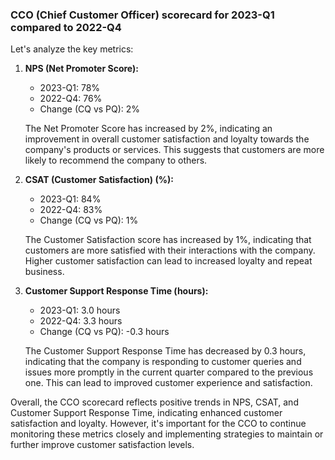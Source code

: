 
### CCO (Chief Customer Officer) scorecard for 2023-Q1 compared to 2022-Q4


Let's analyze the key metrics:

1. **NPS (Net Promoter Score):**
   - 2023-Q1: 78%
   - 2022-Q4: 76%
   - Change (CQ vs PQ): 2%

   The Net Promoter Score has increased by 2%, indicating an improvement in overall customer satisfaction and loyalty towards the company's products or services. This suggests that customers are more likely to recommend the company to others.

2. **CSAT (Customer Satisfaction) (%):**
   - 2023-Q1: 84%
   - 2022-Q4: 83%
   - Change (CQ vs PQ): 1%

   The Customer Satisfaction score has increased by 1%, indicating that customers are more satisfied with their interactions with the company. Higher customer satisfaction can lead to increased loyalty and repeat business.

3. **Customer Support Response Time (hours):**
   - 2023-Q1: 3.0 hours
   - 2022-Q4: 3.3 hours
   - Change (CQ vs PQ): -0.3 hours

   The Customer Support Response Time has decreased by 0.3 hours, indicating that the company is responding to customer queries and issues more promptly in the current quarter compared to the previous one. This can lead to improved customer experience and satisfaction.

Overall, the CCO scorecard reflects positive trends in NPS, CSAT, and Customer Support Response Time, indicating enhanced customer satisfaction and loyalty. However, it's important for the CCO to continue monitoring these metrics closely and implementing strategies to maintain or further improve customer satisfaction levels.

